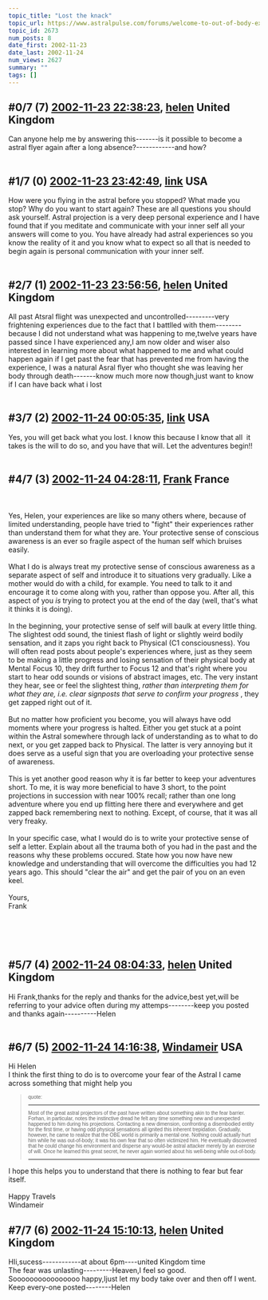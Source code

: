 ```yaml
---
topic_title: "Lost the knack"
topic_url: https://www.astralpulse.com/forums/welcome-to-out-of-body-experiences!/lost-the-knack
topic_id: 2673
num_posts: 8
date_first: 2002-11-23
date_last: 2002-11-24
num_views: 2627
summary: ""
tags: []
---
```


## \#0/7 (7) [2002-11-23 22:38:23](https://www.astralpulse.com/forums/index.php?msg=118403), [helen](https://www.astralpulse.com/forums/profile/?u=1488) United Kingdom ##
<section>
Can anyone help me by answering this-------is it possible to become a astral flyer again after a long absence?------------and how?
<br>
<br>
</section>

## \#1/7 (0) [2002-11-23 23:42:49](https://www.astralpulse.com/forums/index.php?msg=17366), [link](https://www.astralpulse.com/forums/profile/?u=1398) USA ##
<section>
How were you flying in the astral before you stopped? What made you stop? Why do you want to start again? These are all questions you should ask yourself. Astral projection is a very deep personal experience and I have found that if you meditate and communicate with your inner self all your answers will come to you. You have already had astral experiences so you know the reality of it and you know what to expect so all that is needed to begin again is personal communication with your inner self.
<br>
<br>
</section>

## \#2/7 (1) [2002-11-23 23:56:56](https://www.astralpulse.com/forums/index.php?msg=17367), [helen](https://www.astralpulse.com/forums/profile/?u=1488) United Kingdom ##
<section>
All past Atsral flight was unexpected and uncontrolled---------very frightening experiences due to the fact that I battlled with them-------- because I did not understand what was happening to me,twelve years have passed since I have experienced any,I am now older and wiser also interested in learning more about what happened to me and what could happen again if I get past the fear that has prevented me from having the experience, I was a natural Asral flyer who thought she was leaving her body through death-------know much more now though,just want to know if I can have back what i lost
<br>
<br>
</section>

## \#3/7 (2) [2002-11-24 00:05:35](https://www.astralpulse.com/forums/index.php?msg=17368), [link](https://www.astralpulse.com/forums/profile/?u=1398) USA ##
<section>
Yes, you will get back what you lost. I know this because I know that all  it takes is the will to do so, and you have that will. Let the adventures begin!!
<br>
<br>
</section>

## \#4/7 (3) [2002-11-24 04:28:11](https://www.astralpulse.com/forums/index.php?msg=17381), [Frank](https://www.astralpulse.com/forums/profile/?u=359) France ##
<section>
<br>
<br>
Yes, Helen, your experiences are like so many others where, because of limited understanding, people have tried to "fight" their experiences rather than understand them for what they are. Your protective sense of conscious awareness is an ever so fragile aspect of the human self which bruises easily.
<br>
<br>
What I do is always treat my protective sense of conscious awareness as a separate aspect of self and introduce it to situations very gradually. Like a mother would do with a child, for example. You need to talk to it and encourage it to come along with you, rather than oppose you. After all, this aspect of you
<i>
 is
</i>
trying to protect you at the end of the day (well, that's what it thinks it is doing).
<br>
<br>
In the beginning, your protective sense of self will baulk at every little thing. The slightest odd sound, the tiniest flash of light or slightly weird bodily sensation, and it zaps you right back to Physical (C1 consciousness). You will often read posts about people's experiences where, just as they seem to be making a little progress and losing sensation of their physical body at Mental Focus 10, they drift further to Focus 12 and that's right where you start to hear odd sounds or visions of abstract images, etc. The very instant they hear, see or feel the slightest thing,
<i>
 rather than interpreting them for what they are, i.e. clear signposts that serve to confirm your progress
</i>
, they get zapped right out of it.
<br>
<br>
But no matter how proficient you become, you will always have odd moments where your progress is halted. Either you get stuck at a point within the Astral somewhere through lack of understanding as to what to do next, or you get zapped back to Physical. The latter is very annoying but it does serve as a useful sign that you are overloading your protective sense of awareness.
<br>
<br>
This is yet another good reason why it is far better to keep your adventures short. To me, it is way more beneficial to have 3 short, to the point projections in succession with near 100% recall; rather than one long adventure where you end up flitting here there and everywhere and get zapped back remembering next to nothing. Except, of course, that it was all very freaky.
<br>
<br>
In your specific case, what I would do is to write your protective sense of self a letter. Explain about all the trauma both of you had in the past and the reasons why these problems occured. State how you now have new knowledge and understanding that will overcome the difficulties you had 12 years ago. This should "clear the air" and get the pair of you on an even keel.
<br>
<br>
Yours,
<br>
Frank
<br>
<br>
<br>
<br>
<br>
</section>

## \#5/7 (4) [2002-11-24 08:04:33](https://www.astralpulse.com/forums/index.php?msg=17401), [helen](https://www.astralpulse.com/forums/profile/?u=1488) United Kingdom ##
<section>
Hi Frank,thanks for the reply and thanks for the advice,best yet,will be referring to your advice often during my attemps--------keep you posted and thanks again----------Helen
<br>
<br>
</section>

## \#6/7 (5) [2002-11-24 14:16:38](https://www.astralpulse.com/forums/index.php?msg=17421), [Windameir](https://www.astralpulse.com/forums/profile/?u=815) USA ##
<section>
Hi Helen
<br>
I think the first thing to do is to overcome your fear of the Astral I came across something that might help you
<blockquote id="quote">
 <font face='"Arial"' id="quote" size="1">
  quote:
  <hr height="1" id="quote" noshade=""/>
  Most of the great astral projectors of the past have written about something akin to the fear barrier. Forhan, in particular, notes the instinctive dread he felt any time something new and unexpected happened to him during his projections. Contacting a new dimension, confronting a disembodied entity for the first time, or having odd physical sensations all ignited this inherent trepidation. Gradually, however, he came to realize that the OBE world is primarily a mental one. Nothing could actually hurt him while he was out-of-body; it was his own fear that so often victimized him. He eventually discovered that he could change his environment and disperse any would-be astral attacker merely by an exercise of will. Once he learned this great secret, he never again worried about his well-being while out-of-body.
  <br>
  <hr height="1" id="quote" noshade=""/>
 </font>
</blockquote>
I hope this helps you to understand that there is nothing to fear but fear itself.
<br>
<br>
Happy Travels
<br>
Windameir
</section>

## \#7/7 (6) [2002-11-24 15:10:13](https://www.astralpulse.com/forums/index.php?msg=17428), [helen](https://www.astralpulse.com/forums/profile/?u=1488) United Kingdom ##
<section>
HIi,sucess------------at about 6pm----united Kingdom time
<br>
The fear was unlasting---------Heaven,I feel so good.
<br>
Soooooooooooooooo happy,Ijust let my body take over and then off I went.
<br>
Keep every-one posted--------Helen
<br>
<br>
</section>
